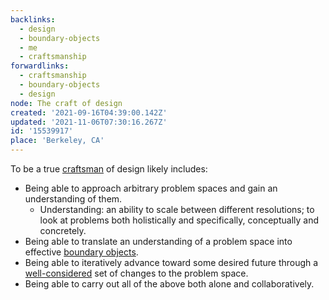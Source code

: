 ```yaml
---
backlinks:
  - design
  - boundary-objects
  - me
  - craftsmanship
forwardlinks:
  - craftsmanship
  - boundary-objects
  - design
node: The craft of design
created: '2021-09-16T04:39:00.142Z'
updated: '2021-11-06T07:30:16.267Z'
id: '15539917'
place: 'Berkeley, CA'
---
```

To be a true [craftsman](craftsmanship.md) of design likely includes:

- Being able to approach arbitrary problem spaces and gain an understanding of them. 
    - Understanding: an ability to scale between different resolutions; to look at problems both holistically and specifically, conceptually and concretely. 
- Being able to translate an understanding of a problem space into effective [boundary objects](boundary-objects.md). 
- Being able to iteratively advance toward some desired future through a [well-considered](design.md) set of changes to the problem space.
- Being able to carry out all of the above both alone and collaboratively.  

